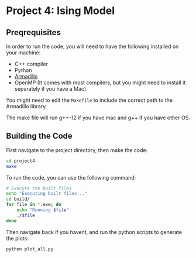 # Project 4: Ising Model

## Preqrequisites

In order to run the code, you will need to have the following installed on your machine:

- C++ compiler
- Python
- [Armadillo](https://arma.sourceforge.net/)
- OpenMP (It comes with most compilers, but you might need to install it separately if you have a Mac)

You might need to edit the `Makefile` to include the correct path to the Armadillo library.

The make file will run g++-12 if you have mac and g++ if you have other OS.

## Building the Code

First navigate to the project directory, then make the code:

```bash
cd project4
make
```

To run the code, you can use the following command:

```bash
# Execute the built files
echo "Executing built files..."
cd build/
for file in *.exe; do
    echo "Running $file"
    ./$file
done
```

Then navigate back if you havent, and run the python scripts to generate the plots:

```bash
python plot_all.py
```
